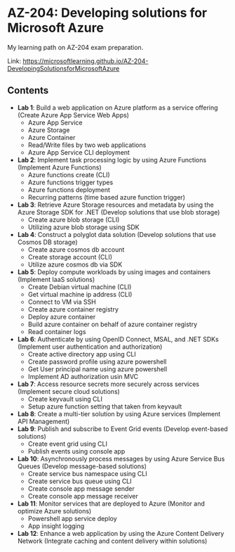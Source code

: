 # AZ-204: Developing solutions for Microsoft Azure

My learning path on AZ-204 exam preparation.

Link: https://microsoftlearning.github.io/AZ-204-DevelopingSolutionsforMicrosoftAzure

## Contents

- **Lab 1**: Build a web application on Azure platform as a service offering (Create Azure App Service Web Apps)
  - Azure App Service
  - Azure Storage
  - Azure Container
  - Read/Write files by two web applications
  - Azure App Service CLI deployment
- **Lab 2**: Implement task processing logic by using Azure Functions (Implement Azure Functions)
  - Azure functions create (CLI)
  - Azure functions trigger types
  - Azure functions deployment
  - Recurring patterns (time based azure function trigger)
- **Lab 3**: Retrieve Azure Storage resources and metadata by using the Azure Storage SDK for .NET (Develop solutions that use blob storage)
  - Create azure blob storage (CLI)
  - Utilizing azure blob storage using SDK
- **Lab 4**: Construct a polyglot data solution (Develop solutions that use Cosmos DB storage)
  - Create azure cosmos db account
  - Create storage account (CLI)
  - Utilize azure cosmos db via SDK
- **Lab 5**: Deploy compute workloads by using images and containers (Implement IaaS solutions)
  - Create Debian virtual machine (CLI)
  - Get virtual machine ip address (CLI)
  - Connect to VM via SSH
  - Create azure container registry
  - Deploy azure container
  - Build azure container on behalf of azure container registry
  - Read container logs
- **Lab 6**: Authenticate by using OpenID Connect, MSAL, and .NET SDKs (Implement user authentication and authorization)
  - Create active directory app using CLI
  - Create password profile using azure powershell
  - Get User principal name using azure powershell
  - Implement AD authorization usin MVC
- **Lab 7**: Access resource secrets more securely across services (Implement secure cloud solutions)
  - Create keyvault using CLI
  - Setup azure function setting that taken from keyvault
- **Lab 8**: Create a multi-tier solution by using Azure services (Implement API Management)
- **Lab 9**: Publish and subscribe to Event Grid events (Develop event-based solutions)
  - Create event grid using CLI
  - Publish events using console app
- **Lab 10**: Asynchronously process messages by using Azure Service Bus Queues (Develop message-based solutions)
  - Create service bus namespace using CLI
  - Create service bus queue using CLI
  - Create console app message sender
  - Create console app message receiver
- **Lab 11**: Monitor services that are deployed to Azure (Monitor and optimize Azure solutions)
  - Powershell app service deploy
  - App insight logging
- **Lab 12**: Enhance a web application by using the Azure Content Delivery Network (Integrate caching and content delivery within solutions)